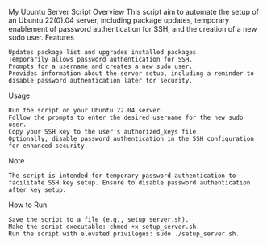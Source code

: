 My Ubuntu Server Script
Overview
This script aim to automate the setup of an Ubuntu 22(0).04 server, including package updates, temporary enablement of password authentication for SSH, and the creation of a new sudo user.
Features

    Updates package list and upgrades installed packages.
    Temporarily allows password authentication for SSH.
    Prompts for a username and creates a new sudo user.
    Provides information about the server setup, including a reminder to disable password authentication later for security.

Usage

    Run the script on your Ubuntu 22.04 server.
    Follow the prompts to enter the desired username for the new sudo user.
    Copy your SSH key to the user's authorized_keys file.
    Optionally, disable password authentication in the SSH configuration for enhanced security.

Note

    The script is intended for temporary password authentication to facilitate SSH key setup. Ensure to disable password authentication after key setup.

How to Run

    Save the script to a file (e.g., setup_server.sh).
    Make the script executable: chmod +x setup_server.sh.
    Run the script with elevated privileges: sudo ./setup_server.sh.
